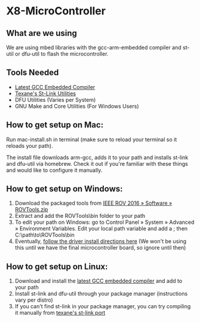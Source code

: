 # X8-MicroController

## What are we using
We are using mbed libraries with the gcc-arm-embedded compiler and st-util or dfu-util to flash the microcontroller.

## Tools Needed
* [Latest GCC Embedded Compiler](https://launchpad.net/gcc-arm-embedded/+download)
* [Texane's St-Link Utilities](https://github.com/texane/stlink) 
* DFU Utilities (Varies per System)
* GNU Make and Core Utilities (For Windows Users)

## How to get setup on Mac: 
Run mac-install.sh in terminal (make sure to reload your terminal so it reloads your path).  

The install file downloads arm-gcc, adds it to your path and installs st-link and dfu-util via homebrew. Check it out if you're familiar with these things and would like to configure it manually. 

## How to get setup on Windows: 
1. Download the packaged tools from [IEEE ROV 2016 » Software » ROVTools.zip](https://drive.google.com/open?id=0B0L0G7Vonv4wNjk2T01HZGl4M28)
2. Extract and add the ROVTools\bin folder to your path
3. To edit your path on Windows: go to Control Panel » System » Advanced » Environment Variables. Edit your local path variable and add a ; then C:\path\to\ROVTools\bin 
4. Eventually, [follow the driver install directions here](https://community.particle.io/t/tutorial-installing-dfu-driver-on-windows-24-feb-2015/3518) (We won't be using this until we have the final microcontroller board, so ignore until then)

## How to get setup on Linux: 
1. Download and install the [latest GCC embedded compiler](https://launchpad.net/gcc-arm-embedded/+download) and add to your path
2. Install st-link and dfu-util through your package manager (instructions vary per distro)
3. If you can't find st-link in your package manager, you can try compiling it manually from [texane's st-link port](https://github.com/texane/stlink)
